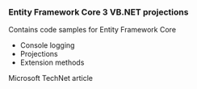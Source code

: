 ### Entity Framework Core 3 VB.NET projections

Contains code samples for Entity Framework Core

* Console logging
* Projections
* Extension methods

Microsoft TechNet article
